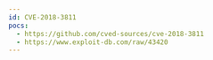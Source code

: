 ```yaml
---
id: CVE-2018-3811
pocs:
  - https://github.com/cved-sources/cve-2018-3811
  - https://www.exploit-db.com/raw/43420
---
```


